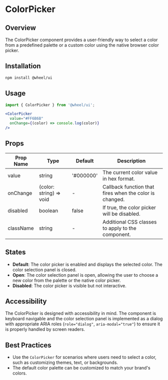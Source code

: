 # ColorPicker

## Overview
The ColorPicker component provides a user-friendly way to select a color from a predefined palette or a custom color using the native browser color picker.

## Installation
```bash
npm install @wheel/ui
```

## Usage
```jsx
import { ColorPicker } from '@wheel/ui';

<ColorPicker 
  value="#FF6B6B" 
  onChange={(color) => console.log(color)} 
/>
```

## Props
| Prop Name | Type | Default | Description |
|---|---|---|---|
| value | string | '#000000' | The current color value in hex format. |
| onChange | (color: string) => void | - | Callback function that fires when the color is changed. |
| disabled | boolean | false | If true, the color picker will be disabled. |
| className | string | - | Additional CSS classes to apply to the component. |

## States
- **Default**: The color picker is enabled and displays the selected color. The color selection panel is closed.
- **Open**: The color selection panel is open, allowing the user to choose a new color from the palette or the native color picker.
- **Disabled**: The color picker is visible but not interactive.

## Accessibility
The ColorPicker is designed with accessibility in mind. The component is keyboard navigable and the color selection panel is implemented as a dialog with appropriate ARIA roles (`role="dialog"`, `aria-modal="true"`) to ensure it is properly handled by screen readers.

## Best Practices
- Use the `ColorPicker` for scenarios where users need to select a color, such as customizing themes, text, or backgrounds.
- The default color palette can be customized to match your brand's colors.

